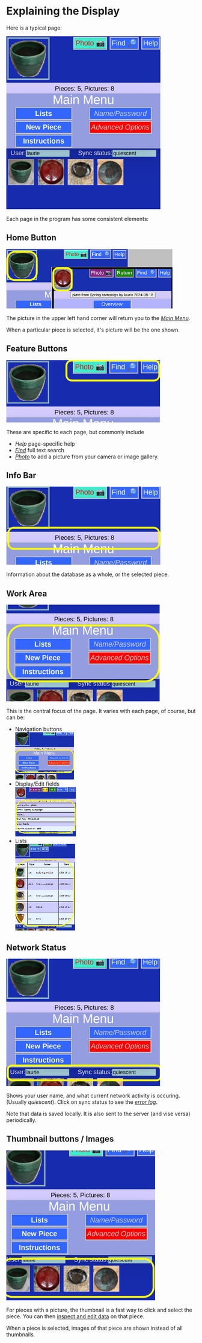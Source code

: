 # Explaining the Display

Here is a typical page:

![](Display.png)

Each page in the program has some consistent elements:

## Home Button

![](Display1.png)

The picture in the upper left hand corner will return you to the [_Main Menu_](MainMenu.md).

When a particular piece is selected, it's picture will be the one shown.

## Feature Buttons

![](Display2.png)

These are specific to each page, but commonly include 
* _Help_ page-specific help
* [_Find_](Search.md) full text search
* [_Photo_](Photo.md) to add a picture from your camera or image gallery.

## Info Bar

![](Display3.png)

Information about the database as a whole, or the selected piece.

## Work Area

![](Display33.png)

This is the central focus of the page. It varies with each page, of course, but can be:
* Navigation buttons  
![](Display4a.png)
* Display/Edit fields  
![](Display4b.png)
* Lists  
![](Display4c.png)

## Network Status

![](Display4.png)

Shows your user name, and what current network activity is occuring. (Usually _quiescent_). Click on sync status to see the [_error log_](ErrorLog.md).

Note that data is saved locally. It is also sent to the server (and vise versa) periodically. 

## Thumbnail buttons / Images

![](Display5.png)

For pieces with a picture, the thumbnail is a fast way to click and select the piece. You can then [inspect and edit data](PotMenu.md) on that piece.

When a piece is selected, images of that piece are shown instead of all thumbnails.
